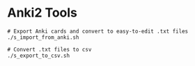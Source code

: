 # Anki2 Tools

```shell
# Export Anki cards and convert to easy-to-edit .txt files
./s_import_from_anki.sh

# Convert .txt files to csv 
./s_export_to_csv.sh
```